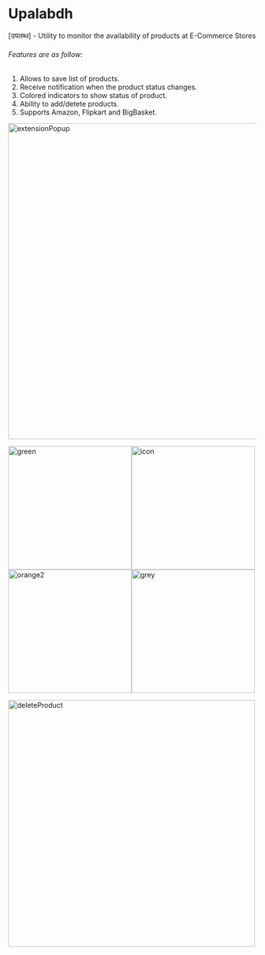 # **Upalabdh**  
[उपलब्ध] - Utility to monitor the availability of products at E-Commerce Stores


###### Features are as follow:
1. Allows to save list of products.
2. Receive notification when the product status changes.
3. Colored indicators to show status of product.
4. Ability to add/detete products.
5. Supports Amazon, Flipkart and BigBasket.

<img width="640" alt="extensionPopup" src="https://user-images.githubusercontent.com/22731126/81734590-59817500-94b1-11ea-8702-5d04ffb19bb3.png">

<img width="250" alt="green" src="https://user-images.githubusercontent.com/22731126/81734633-6c944500-94b1-11ea-910c-6d01a3ee446a.png"><img width="250" alt="icon" src="https://user-images.githubusercontent.com/22731126/81735291-77030e80-94b2-11ea-9b70-48e25ff0269e.png">
<br>
<img width="250" alt="orange2" src="https://user-images.githubusercontent.com/22731126/81734653-74ec8000-94b1-11ea-8a00-0cad7ff916d1.png"><img width="250" alt="grey" src="https://user-images.githubusercontent.com/22731126/81734641-70c06280-94b1-11ea-995a-2dc8879961ae.png">

<img width="500" alt="deleteProduct" src="https://user-images.githubusercontent.com/22731126/81735203-5044d800-94b2-11ea-8d7e-e5e417468fd7.png">
